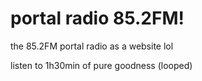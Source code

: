 # portal radio 85.2FM!
the 85.2FM portal radio as a website lol

listen to 1h30min of pure goodness (looped)
